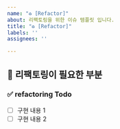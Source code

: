 ```yaml
---
name: "♻️ [Refactor]"
about: 리팩토링을 위한 이슈 템플릿 입니다.
title: "♻️ [Refactor]"
labels: ''
assignees: ''

---
```


## 🔨 리팩토링이 필요한 부분 

### ✅ refactoring Todo
<!-- 리팩토링 항목을 나열합니다 -->
- [ ] 구현 내용 1
- [ ] 구현 내용 2

